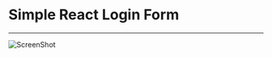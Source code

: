 # Simple React Login Form

<hr>

![ScreenShot](https://raw.githubusercontent.com/pawelborkar/react-login-form/master/ScreenShot.png)
